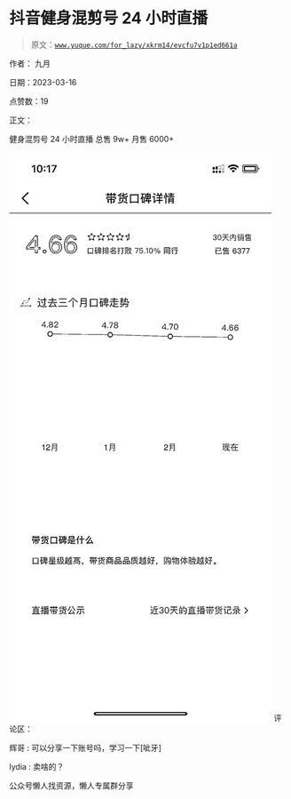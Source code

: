 # 抖音健身混剪号 24 小时直播

> 原文：[`www.yuque.com/for_lazy/xkrm14/evcfu7v1p1ed661a`](https://www.yuque.com/for_lazy/xkrm14/evcfu7v1p1ed661a)



作者： 九月



日期：2023-03-16



点赞数：19



正文：



健身混剪号 24 小时直播 总售 9w+ 月售 6000+



![](img/cc16e0c77c98e1860adc11b78cea8baa.png)  <ne-p id="ub494f51e" data-lake-id="ub494f51e">评论区：



辉哥 : 可以分享一下账号吗，学习一下[呲牙]



lydia : 卖啥的？



公众号懒人找资源，懒人专属群分享

</ne-p>